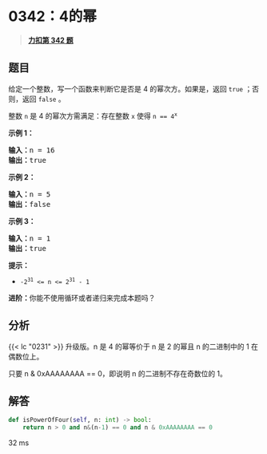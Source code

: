 # 0342：4的幂


> <u>**[力扣第 342 题](https://leetcode.cn/problems/power-of-four/)**</u>

## 题目

<p>给定一个整数，写一个函数来判断它是否是 4 的幂次方。如果是，返回 <code>true</code> ；否则，返回 <code>false</code> 。</p>

<p>整数 <code>n</code> 是 4 的幂次方需满足：存在整数 <code>x</code> 使得 <code>n == 4<sup>x</sup></code></p>



<p><strong>示例 1：</strong></p>

<pre>
<strong>输入：</strong>n = 16
<strong>输出：</strong>true
</pre>

<p><strong>示例 2：</strong></p>

<pre>
<strong>输入：</strong>n = 5
<strong>输出：</strong>false
</pre>

<p><strong>示例 3：</strong></p>

<pre>
<strong>输入：</strong>n = 1
<strong>输出：</strong>true
</pre>



<p><strong>提示：</strong></p>

<ul>
<li><code>-2<sup>31</sup> &lt;= n &lt;= 2<sup>31</sup> - 1</code></li>
</ul>



<p><strong>进阶：</strong>你能不使用循环或者递归来完成本题吗？</p>


## 分析

{{< lc "0231" >}} 升级版。n 是 4 的幂等价于 n 是 2 的幂且 n 的二进制中的 1 在偶数位上。

只要 n & 0xAAAAAAAA == 0，即说明 n 的二进制不存在奇数位的 1。

## 解答

```python
def isPowerOfFour(self, n: int) -> bool:
    return n > 0 and n&(n-1) == 0 and n & 0xAAAAAAAA == 0
```
32 ms

